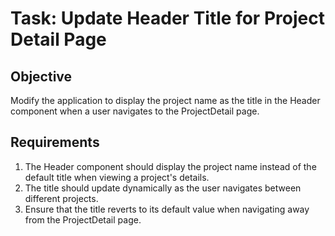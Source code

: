 # Task: Update Header Title for Project Detail Page

## Objective
Modify the application to display the project name as the title in the Header component when a user navigates to the ProjectDetail page.

## Requirements
1. The Header component should display the project name instead of the default title when viewing a project's details.
2. The title should update dynamically as the user navigates between different projects.
3. Ensure that the title reverts to its default value when navigating away from the ProjectDetail page.